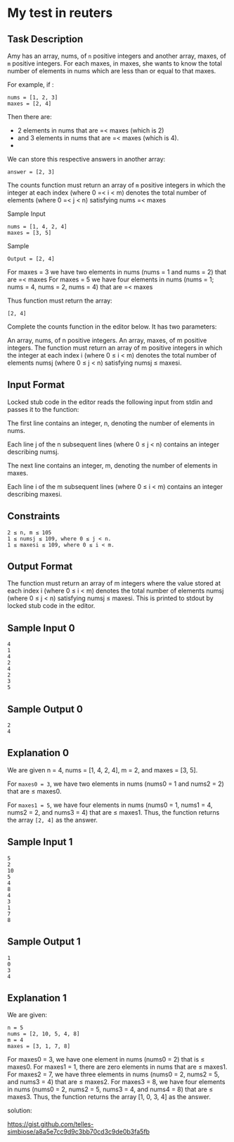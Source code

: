 # My test in reuters
## Task Description

Amy has an array, nums, of `n` positive integers
and another array, maxes, of `m` positive
integers. For each maxes, in maxes, she wants
to know the total number of elements in nums
which are less than or equal to that maxes.

For example, if :

    nums = [1, 2, 3]
    maxes = [2, 4]

Then there are:
- 2 elements in nums that are =< maxes (which is 2)
- and 3 elements in nums that are =< maxes (which is 4).
- 
We can store this respective answers in another array:

    answer = [2, 3]

The counts function must return an array of
`m` positive integers in which the integer
at each index (where 0 =< i < m) denotes
the total number of elements (where 0 =< j < n)
satisfying nums =< maxes

Sample Input

    nums = [1, 4, 2, 4]
    maxes = [3, 5]

Sample

    Output = [2, 4]

For maxes = 3 we have two elements in nums (nums = 1 and nums = 2)
that are =< maxes For maxes = 5 we have four elements in nums (nums = 1; nums = 4, nums = 2, nums = 4) that are =< maxes

Thus function must return the array:

    [2, 4]

Complete the counts function in the editor below. It has two parameters:

An array, nums, of n positive integers.
An array, maxes, of m positive integers.
The function must return an array of m positive
integers in which the integer at each index i (where 0 ≤ i < m)
denotes the total number of elements numsj (where 0 ≤ j < n) satisfying numsj ≤ maxesi.



## Input Format

Locked stub code in the editor reads the following input from stdin and passes it to the function:

The first line contains an integer, n, denoting the number of elements in nums.

Each line j of the n subsequent lines (where 0 ≤ j < n) contains an integer describing numsj.

The next line contains an integer, m, denoting the number of elements in maxes.

Each line i of the m subsequent lines (where 0 ≤ i < m) contains an integer describing maxesi.



## Constraints

    2 ≤ n, m ≤ 105
    1 ≤ numsj ≤ 109, where 0 ≤ j < n.
    1 ≤ maxesi ≤ 109, where 0 ≤ i < m.


## Output Format

The function must return an array of m integers where the value stored at each index i (where 0 ≤ i < m) denotes the total number of elements numsj (where 0 ≤ j < n) satisfying numsj ≤ maxesi. This is printed to stdout by locked stub code in the editor.


## Sample Input 0

    4
    1
    4
    2
    4
    2
    3
    5


## Sample Output 0

    2
    4


## Explanation 0

We are given n = 4, nums = [1, 4, 2, 4], m = 2, and maxes = [3, 5].

For `maxes0 = 3`, we have two elements in nums (nums0 = 1 and nums2 = 2) that are ≤ maxes0.

For `maxes1 = 5`, we have four elements in nums (nums0 = 1, nums1 = 4, nums2 = 2, and nums3 = 4) that are ≤ maxes1.
Thus, the function returns the array `[2, 4]` as the answer.

## Sample Input 1

    5
    2
    10
    5
    4
    8
    4
    3
    1
    7
    8


## Sample Output 1

    1
    0
    3
    4


## Explanation 1

We are given:

    n = 5
    nums = [2, 10, 5, 4, 8]
    m = 4
    maxes = [3, 1, 7, 8]

For maxes0 = 3, we have one element in nums (nums0 = 2) that is ≤ maxes0.
For maxes1 = 1, there are zero elements in nums that are ≤ maxes1.
For maxes2 = 7, we have three elements in nums (nums0 = 2, nums2 = 5, and nums3 = 4) that are ≤ maxes2.
For maxes3 = 8, we have four elements in nums (nums0 = 2, nums2 = 5, nums3 = 4, and nums4 = 8) that are ≤ maxes3.
Thus, the function returns the array [1, 0, 3, 4] as the answer.



solution:

https://gist.github.com/telles-simbiose/a8a5e7cc9d9c3bb70cd3c9de0b3fa5fb
